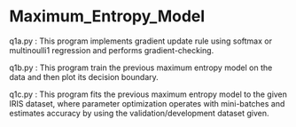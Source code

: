 # Maximum_Entropy_Model

q1a.py : This program implements gradient update rule using softmax or multinoulli1 regression and performs gradient-checking.

q1b.py : This program train the previous maximum entropy model on the data and then plot its decision boundary.

q1c.py : This program fits the previous maximum entropy model to the given IRIS dataset, where parameter optimization operates with mini-batches and estimates accuracy by using the validation/development dataset given.



